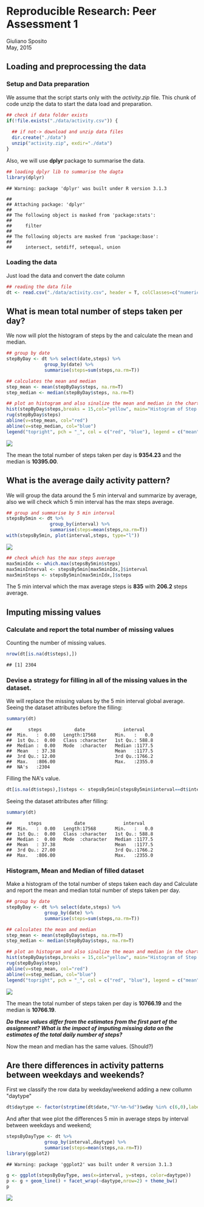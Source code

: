 # Reproducible Research: Peer Assessment 1
Giuliano Sposito  
May, 2015  


## Loading and preprocessing the data

### Setup and Data preparation

We assume that the script starts only with the *activity.zip* file. This chunk of code unzip the data to start the data load and preparation.


```r
## check if data folder exists
if(!file.exists("./data/activity.csv")) {
  
  ## if not-> download and unzip data files
  dir.create("./data")
  unzip("activity.zip", exdir="./data")
}
```

Also, we will use **dplyr** package to summarise the data.


```r
## loading dplyr lib to summarise the dagta
library(dplyr)
```

```
## Warning: package 'dplyr' was built under R version 3.1.3
```

```
## 
## Attaching package: 'dplyr'
## 
## The following object is masked from 'package:stats':
## 
##     filter
## 
## The following objects are masked from 'package:base':
## 
##     intersect, setdiff, setequal, union
```

### Loading the data 

Just load the data and convert the date column


```r
## reading the data file
dt <- read.csv("./data/activity.csv", header = T, colClasses=c("numeric","character","numeric"))
```

## What is mean total number of steps taken per day?

We now will plot the histogram of steps by the and calculate the mean and median.


```r
## group by date
stepByDay <- dt %>% select(date,steps) %>%
              group_by(date) %>% 
              summarise(steps=sum(steps,na.rm=T))

## calculates the mean and median
step_mean <- mean(stepByDay$steps, na.rm=T)
step_median <- median(stepByDay$steps, na.rm=T)

## plot an histogram and also sinalize the mean and median in the chart
hist(stepByDay$steps,breaks = 15,col="yellow", main="Histogram of Step by Day", xlab="Steps")
rug(stepByDay$steps)
abline(v=step_mean, col="red")
abline(v=step_median, col="blue")
legend("topright", pch = "_", col = c("red", "blue"), legend = c("mean","median"))
```

![](PA1_template_files/figure-html/unnamed-chunk-4-1.png) 

The mean the total number of steps taken per day is **9354.23** and the median is **10395.00**.

## What is the average daily activity pattern?

We will group the data around the 5 min interval and summarize by average, also we will check which 5 min interval has the max steps average.


```r
## group and summarise by 5 min interval
stepsBy5min <- dt %>% 
                group_by(interval) %>% 
                summarise(steps=mean(steps,na.rm=T))
with(stepsBy5min, plot(interval,steps, type="l"))
```

![](PA1_template_files/figure-html/unnamed-chunk-5-1.png) 

```r
## check which has the max steps average
max5minIdx <- which.max(stepsBy5min$steps)
max5minInterval <- stepsBy5min[max5minIdx,]$interval
max5minSteps <- stepsBy5min[max5minIdx,]$steps
```

The 5 min interval which the max average steps is **835** with **206.2** steps average.


## Imputing missing values

### Calculate and report the total number of missing values

Counting the number of missing values.


```r
nrow(dt[is.na(dt$steps),])
```

```
## [1] 2304
```

### Devise a strategy for filling in all of the missing values in the dataset.

We will replace the missing values by the 5 min interval global average. Seeing the dataset attributes before the filling:


```r
summary(dt)
```

```
##      steps            date              interval     
##  Min.   :  0.00   Length:17568       Min.   :   0.0  
##  1st Qu.:  0.00   Class :character   1st Qu.: 588.8  
##  Median :  0.00   Mode  :character   Median :1177.5  
##  Mean   : 37.38                      Mean   :1177.5  
##  3rd Qu.: 12.00                      3rd Qu.:1766.2  
##  Max.   :806.00                      Max.   :2355.0  
##  NA's   :2304
```

Filling the NA's value.


```r
dt[is.na(dt$steps),]$steps <- stepsBy5min[stepsBy5min$interval==dt$interval]$steps
```

Seeing the dataset attributes after filling:


```r
summary(dt)
```

```
##      steps            date              interval     
##  Min.   :  0.00   Length:17568       Min.   :   0.0  
##  1st Qu.:  0.00   Class :character   1st Qu.: 588.8  
##  Median :  0.00   Mode  :character   Median :1177.5  
##  Mean   : 37.38                      Mean   :1177.5  
##  3rd Qu.: 27.00                      3rd Qu.:1766.2  
##  Max.   :806.00                      Max.   :2355.0
```

### Histogram, Mean and Median of filled dataset

Make a histogram of the total number of steps taken each day and Calculate and report the mean and median total number of steps taken per day.


```r
## group by date
stepByDay <- dt %>% select(date,steps) %>%
              group_by(date) %>% 
              summarise(steps=sum(steps,na.rm=T))

## calculates the mean and median
step_mean <- mean(stepByDay$steps, na.rm=T)
step_median <- median(stepByDay$steps, na.rm=T)

## plot an histogram and also sinalize the mean and median in the chart
hist(stepByDay$steps,breaks = 15,col="yellow", main="Histogram of Step by Day", xlab="Steps")
rug(stepByDay$steps)
abline(v=step_mean, col="red")
abline(v=step_median, col="blue")
legend("topright", pch = "_", col = c("red", "blue"), legend = c("mean","median"))
```

![](PA1_template_files/figure-html/unnamed-chunk-10-1.png) 

The mean the total number of steps taken per day is **10766.19** and the median is **10766.19**. 

***Do these values differ from the estimates from the first part of the assignment? What is the impact of imputing missing data on the estimates of the total daily number of steps?***

Now the mean and median has the same values. (Should?)

## Are there differences in activity patterns between weekdays and weekends?

First we classify the row data by weekday/weekend adding a new collumn "daytype"


```r
dt$daytype <- factor(strptime(dt$date,"%Y-%m-%d")$wday %in% c(6,0),labels=c("weekday","weekend"))
```

And after that wee plot the differences 5 min in average steps by interval between weekdays and weekend;


```r
stepsByDayType <- dt %>% 
              group_by(interval,daytype) %>% 
              summarise(steps=mean(steps,na.rm=T))
library(ggplot2)
```

```
## Warning: package 'ggplot2' was built under R version 3.1.3
```

```r
g <- ggplot(stepsByDayType, aes(x=interval, y=steps, color=daytype))
p <- g + geom_line() + facet_wrap(~daytype,nrow=2) + theme_bw()
p
```

![](PA1_template_files/figure-html/unnamed-chunk-12-1.png) 
